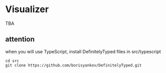# Visualizer 
TBA

## attention 
when you will use TypeScript, install DefinitelyTyped files in src/typescript

```
cd src
git clone https://github.com/borisyankov/DefinitelyTyped.git
```